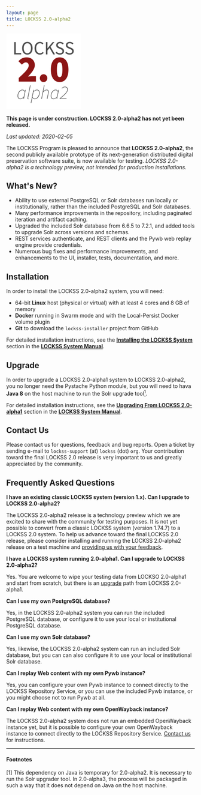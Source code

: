 ```yaml
---
layout: page
title: LOCKSS 2.0-alpha2
---
```


![LOCKSS 2.0-alpha2](/images/lockss-2.0-alpha2_200.png)

**This page is under construction. LOCKSS 2.0-alpha2 has not yet been released.**

*Last updated: 2020-02-05*

The LOCKSS Program is pleased to announce that **LOCKSS 2.0-alpha2**, the second publicly available prototype of its next-generation distributed digital preservation software suite, is now available for testing. *LOCKSS 2.0-alpha2 is a technology preview, not intended for production installations.*

## What's New?

*   Ability to use external PostgreSQL or Solr databases run locally or institutionally, rather than the included PostgreSQL and Solr databases.
*   Many performance improvements in the repository, including paginated iteration and artifact caching.
*   Upgraded the included Solr database from 6.6.5 to 7.2.1, and added tools to upgrade Solr across versions and schemas.
*   REST services authenticate, and REST clients and the Pywb web replay engine provide credentials.
*   Numerous bug fixes and performance improvements, and enhancements to the UI, installer, tests, documentation, and more.

## Installation

In order to install the LOCKSS 2.0-alpha2 system, you will need:

*   64-bit **Linux** host (physical or virtual) with at least 4 cores and 8 GB of memory
*   **Docker** running in Swarm mode and with the Local-Persist Docker volume plugin
*   **Git** to download the `lockss-installer` project from GitHub

For detailed installation instructions, see the [**Installing the LOCKSS System**](../manual/2.0-alpha2/installing) section in the [**LOCKSS System Manual**](../manual/2.0-alpha2).

## Upgrade

In order to upgrade a LOCKSS 2.0-alpha1 system to LOCKSS 2.0-alpha2, you no longer need the Pystache Python module, but you will need to hava **Java 8** on the host machine to run the Solr upgrade tool[<sup>1</sup>](#n1).

For detailed installation instructions, see the [**Upgrading From LOCKSS 2.0-alpha1**](../manual/2.0-alpha2/upgrading) section in the [**LOCKSS System Manual**](../manual/2.0-alpha2).

## Contact Us

Please contact us for questions, feedback and bug reports. Open a ticket by sending e-mail to `lockss-support` (at) `lockss` (dot) `org`. Your contribution toward the final LOCKSS 2.0 release is very important to us and greatly appreciated by the community.

## Frequently Asked Questions

**I have an existing classic LOCKSS system (version 1.x). Can I upgrade to LOCKSS 2.0-alpha2?**

The LOCKSS 2.0-alpha2 release is a technology preview which we are excited to share with the community for testing purposes. It is not yet possible to convert from a classic LOCKSS system (version 1.74.7) to a LOCKSS 2.0 system. To help us advance toward the final LOCKSS 2.0 release, please consider installing and running the LOCKSS 2.0-alpha2 release on a test machine and [providing us with your feedback](#contact-us).

**I have a LOCKSS system running 2.0-alpha1. Can I upgrade to LOCKSS 2.0-alpha2?**

Yes. You are welcome to wipe your testing data from LOCKSO 2.0-alpha1 and start from scratch, but there is an [upgrade](#upgrade) path from LOCKSS 2.0-alpha1.

**Can I use my own PostgreSQL database?**

Yes, in the LOCKSS 2.0-alpha2 system you can run the included PostgreSQL database, or configure it to use your local or institutional PostgreSQL database.

**Can I use my own Solr database?**

Yes, likewise, the LOCKSS 2.0-alpha2 system can run an included Solr database, but you can can also configure it to use your local or institutional Solr database.

**Can I replay Web content with my own Pywb instance?**

Yes, you can configure your own Pywb instance to connect directly to the LOCKSS Repository Service, or you can use the included Pywb instance, or you might choose not to run Pywb at all.

**Can I replay Web content with my own OpenWayback instance?**

The LOCKSS 2.0-alpha2 system does not run an embedded OpenWayback instance yet, but it is possible to configure your own OpenWayback instance to connect directly to the LOCKSS Repository Service. [Contact us](#contact-us) for instructions.

----

#### Footnotes

<a name="n1" id="n1">[1]</a> This dependency on Java is temporary for 2.0-alpha2. It is necessary to run the Solr upgrader tool. In 2.0-alpha3, the process will be packaged in such a way that it does not depend on Java on the host machine.
